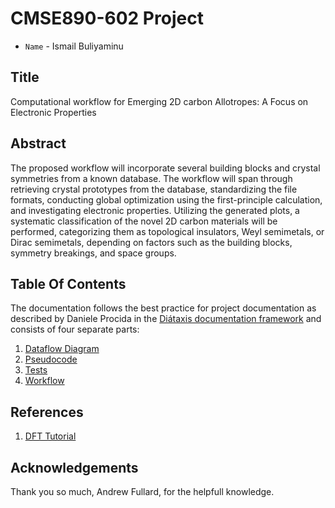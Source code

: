 # CMSE890-602 Project

* `Name` - Ismail Buliyaminu

## Title

Computational workflow for Emerging 2D carbon Allotropes: A Focus on Electronic Properties

## Abstract

The proposed workflow will incorporate several building blocks and crystal symmetries from a known database. The workflow will span through retrieving crystal prototypes from the database, standardizing the file formats, conducting global optimization using the first-principle calculation, and investigating electronic properties. Utilizing the generated plots, a systematic classification of the novel 2D carbon materials will be performed, categorizing them as topological insulators, Weyl semimetals, or Dirac semimetals, depending on factors such as the building blocks, symmetry breakings, and space groups.

## Table Of Contents

The documentation follows the best practice for
project documentation as described by Daniele Procida
in the [Diátaxis documentation framework](https://diataxis.fr/)
and consists of four separate parts:

1. [Dataflow Diagram](DataFlowDiagram.md)
2. [Pseudocode](Pseudocode.md)
3. [Tests](Tests.md)
4. [Workflow](Workflow.md)

## References

1. [DFT Tutorial](https://www.physics.udel.edu/~bnikolic/QTTG/NOTES/DFT/PRIMER_IN_DFT_SPRINGER_2003/NOGUEIRA=tutorial_on_density_functional_theory.pdf)

## Acknowledgements

Thank you so much, Andrew Fullard, for the helpfull knowledge.
